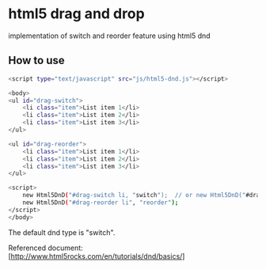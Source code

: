 # html5 drag and drop
implementation of switch and reorder feature using html5 dnd
## How to use
```sh
<script type="text/javascript" src="js/html5-dnd.js"></script>

<body>
<ul id="drag-switch">
    <li class="item">List item 1</li>
    <li class="item">List item 2</li>
    <li class="item">List item 3</li>
</ul>

<ul id="drag-reorder">
    <li class="item">List item 1</li>
    <li class="item">List item 2</li>
    <li class="item">List item 3</li>
</ul>

<script>
    new Html5DnD("#drag-switch li, "switch");  // or new Html5DnD("#drag-switch li);
    new Html5DnD("#drag-reorder li", "reorder");
</script>
</body>
```
The default dnd type is "switch".

Referenced document: [http://www.html5rocks.com/en/tutorials/dnd/basics/]
